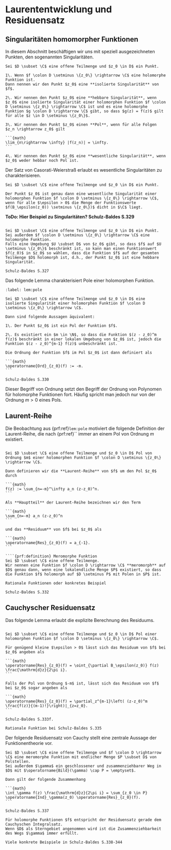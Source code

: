 # Laurententwicklung und Residuensatz

## Singularitäten homomorpher Funktionen

In diesem Abschnitt beschäftigen wir uns mit speziell ausgezeichneten Punkten, den sogenannten Singularitäten.

````{prf:definition} Singularitäten
Sei $D \subset \C$ eine offene Teilmenge und $z_0 \in D$ ein Punkt.

1\. Wenn $f \colon D \setminus \{z_0\} \rightarrow \C$ eine holomorphe Funktion ist.
Dann nennen wir den Punkt $z_0$ eine **isolierte Singularität** von $f$.

2\. Wir nennen den Punkt $z_0$ eine **hebbare Singularität**, wenn $z_0$ eine isolierte Singularität einer holomorphen Funktion $f \colon D \setminus \{z_0\} \rightarrow \C$ ist und es eine holomorphe Funktion $g \colon D \rightarrow \C$ gibt, so dass $g(z) = f(z)$ gilt für alle $z \in D \setminus \{z_0\}$.

3\. Wir nennen den Punkt $z_0$ einen **Pol**, wenn für alle Folgen $z_n \rightarrow z_0$ gilt

```{math}
\lim_{n\rightarrow \infty} |f(z_n)| = \infty.
```

4\. Wir nennen den Punkt $z_0$ eine **wesentliche Singularität**, wenn $z_0$ weder hebbar noch Pol ist.
````

Der Satz von Casorati-Weierstraß erlaubt es wesentliche Singularitäten zu charakterisieren.

````{prf:remark} Casorati-Weierstraß
Sei $D \subset \C$ eine offene Teilmenge und $z_0 \in D$ ein Punkt.

Der Punkt $z_0$ ist genau dann eine wesentliche Singularität einer holomorphen Funktion $f \colon D \setminus \{z_0\} \rightarrow \C$, wenn für alle $\epsilon > 0$ die Menge der Funktionswerte $f(B_\epsilon(z_0)) \setminus \{z_0\})$ dicht in $\C$ liegt.

````

**ToDo: Hier Beispiel zu Singularitäten? Schulz-Baldes S.329**

````{prf:theorem} Riemannscher Hebbarkeitssatz

Sei $D \subset \C$ eine offene Teilmenge und $z_0 \in D$ ein Punkt.
Sei außerdem $f \colon D \setminus \{z_0\} \rightarrow \C$ eine holomorphe Funktion.
Falls eine Umgebung $U \subset D$ von $z_0$ gibt, so dass $f$ auf $U \setminus \{z_0\}$ beschränkt ist, so kann man einen Funktionswert $f(z_0)$ in $z_0$ so wählen, dass die Funktion $f$ auf der gesamten Teilmenge $D$ holomorph ist, d.h., der Punkt $z_0$ ist eine hebbare Singularität.

````

````{prf:proof}
Schulz-Baldes S.327
````

Das folgende Lemma charakterisiert Pole einer holomorphen Funktion.

````{prf:lemma}
:label: lem:pole

Sei $D \subset \C$ eine offene Teilmenge und $z_0 \in D$ eine isolierte Singularität einer holomorphen Funktion $f \colon D \setminus \{z_0\} \rightarrow \C$.

Dann sind folgende Aussagen äquivalent:

1\. Der Punkt $z_0$ ist ein Pol der Funktion $f$.

2\. Es existiert ein $m \in \N$, so dass die Funktion $(z - z_0)^m f(z)$ beschränkt in einer lokalen Umgebung von $z_0$ ist, jedoch die Funktion $(z - z_0)^{m-1} f(z)$ unbeschränkt ist.

Die Ordnung der Funktion $f$ im Pol $z_0$ ist dann definiert als

```{math}
\operatorname{Ord}_{z_0}(f) := -m.
```

````

````{prf:proof}
Schulz-Baldes S.330
````

Dieser Begriff von Ordnung setzt den Begriff der Ordnung von Polynomen für holomorphe Funktionen fort.
Häufig spricht man jedoch nur von der Ordnung $m > 0$ eines Pols.

## Laurent-Reihe

Die Beobachtung aus {prf:ref}`lem:pole` motiviert die folgende Definition der Laurent-Reihe, die nach {prf:ref}`` immer an einem Pol von Ordnung $m$ existiert.

````{prf:definition} Laurent-Reihe

Sei $D \subset \C$ eine offene Teilmenge und $z_0 \in D$ Pol von Ordnung $m$ einer holomorphen Funktion $f \colon D \setminus \{z_0\} \rightarrow \C$.

Dann definieren wir die **Laurent-Reihe** von $f$ um den Pol $z_0$ durch

```{math}
f(z) := \sum_{n=-m}^\infty a_n (z-z_0)^n.
```

Als **Hauptteil** der Laurent-Reihe bezeichnen wir den Term

```{math}
\sum_{n=-m} a_n (z-z_0)^n
```

und das **Residuum** von $f$ bei $z_0$ als

```{math}
\operatorname{Res}_{z_0}(f) = a_{-1}.
```

````{prf:definition} Meromorphe Funktion
Sei $D \subset \C$ eine offene Teilmenge.
Wir nennen eine Funktion $f \colon D \rightarrow \C$ **meromorph** auf $D$ genau dann, wenn eine lokalendliche Menge $P$ existiert, so dass die Funktion $f$ holomorph auf $D \setminus P$ mit Polen in $P$ ist. 
````

````{prf:example} Meromorphe Funktionen
Rationale Funktionen oder konkretes Beispiel

Schulz-Baldes S.332

````

## Cauchyscher Residuensatz

Das folgende Lemma erlaubt die explizite Berechnung des Residuums.

````{prf:lemma} Berechnung des Residuums

Sei $D \subset \C$ eine offene Teilmenge und $z_0 \in D$ Pol einer holomorphen Funktion $f \colon D \setminus \{z_0\} \rightarrow \C$.

Für genügend kleine $\epsilon > 0$ lässt sich das Residuum von $f$ bei $z_0$ angeben als

```{math}
\operatorname{Res}_{z_0}(f) = \oint_{\partial B_\epsilon(z_0)} f(z) \frac{\mathrm{d}z}{2\pi i}.
```

Falls der Pol von Ordnung $-m$ ist, lässt sich das Residuum von $f$ bei $z_0$ sogar angeben als

```{math}
\operatorname{Res}_{z_0}(f) = \partial_z^{m-1}\left( (z-z_0)^m \frac{f(z)}{(m-1)!}\right)|_{z=z_0}.
```

````

````{prf:proof}
Schulz-Baldes S.333f.
````

````{prf:example} Berechnung des Residuums
Rationale Funktion bei Schulz-Baldes S.335
````

Der folgende Residuensatz von Cauchy stellt eine zentrale Aussage der Funktionentheorie vor.

````{prf:theorem} Cauchyscher Residuensatz
Sei $D \subset \C$ eine offene Teilmenge und $f \colon D \rightarrow \C$ eine meromorphe Funktion mit endlicher Menge $P \subset D$ von Polstellen.
Sei außerdem $\gamma$ ein geschlossener und zusammenziehbarer Weg in $D$ mit $\operatorname{Bild}(\gamma) \cap P = \emptyset$.

Dann gilt der folgende Zusammenhang

```{math}
\int_\gamma f(z) \frac{\mathrm{d}z}{2\pi i} = \sum_{z_0 \in P} \operatorname{Ind}_\gamma(z_0) \operatorname{Res}_{z_0}(f).
```
````

````{prf:proof}
Schulz-Baldes S.337
````

````{prf:remark}
Für holomorphe Funktionen $f$ entspricht der Residuensatz gerade dem Cauchyschen Integralsatz.
Wenn $D$ als Sterngebiet angenommen wird ist die Zusammenziehbarkeit des Wegs $\gamma$ immer erfüllt. 
````

````{prf:example}
Viele konkrete Beispiele in Schulz-Baldes S.338-344
````
